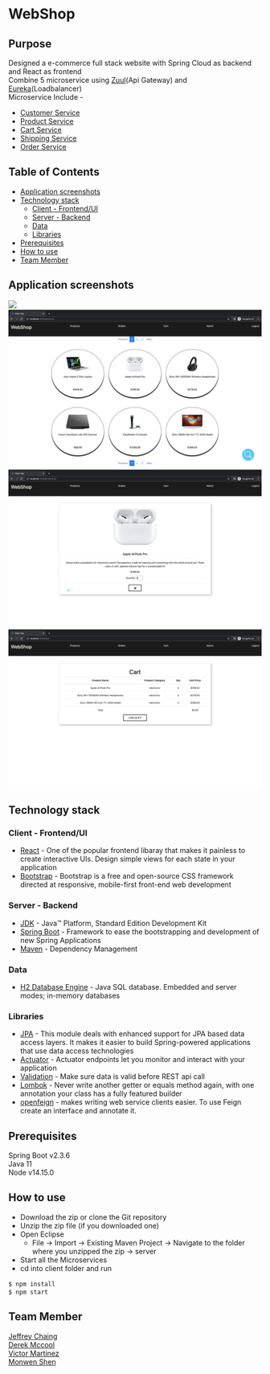 # WebShop
## Purpose
Designed a e-commerce full stack website with Spring Cloud as backend and React as frontend \
Combine 5 microservice using [Zuul](server/apigateway)(Api Gateway) and [Eureka](https://github.com/spring-cloud/spring-cloud-netflix)(Loadbalancer) \
Microservice Include - 
  * [Customer Service](server/customer_service)
  * [Product Service](server/product_service)
  * [Cart Service](server/cart_service)
  * [Shipping Service](server/shipping_service)
  * [Order Service](server/order_service)

## Table of Contents
- [Application screenshots](#application-screenshots)
- [Technology stack](#technology-stack)
  * [Client - Frontend/UI](#client---frontend-ui)
  * [Server - Backend](#server---backend)
  * [Data](#data)
  * [Libraries](#libraries)
- [Prerequisites](#prerequisites)
- [How to use](#how-to-use)
- [Team Member](#team-member)

## Application screenshots
<img src="resources\LandingPage.png"/>
<img src="resources\ProductPage.png"/>
<img src="resources\ProductItemPage.png"/>
<img src="resources\CartPage.png"/>

## Technology stack

### Client - Frontend/UI
* [React](https://reactjs.org/) - One of the popular frontend libaray that makes it painless to create interactive UIs. Design simple views for each state in your application
* [Bootstrap](https://react-bootstrap.github.io/) - Bootstrap is a free and open-source CSS framework directed at responsive, mobile-first front-end web development


### Server - Backend

* 	[JDK](http://www.oracle.com/technetwork/java/javase/downloads/jdk8-downloads-2133151.html) - Java™ Platform, Standard Edition Development Kit
* 	[Spring Boot](https://spring.io/projects/spring-boot) - Framework to ease the bootstrapping and development of new Spring Applications
* 	[Maven](https://maven.apache.org/) - Dependency Management

### Data
* 	[H2 Database Engine](https://www.h2database.com/html/main.html) - Java SQL database. Embedded and server modes; in-memory databases

### Libraries
* [JPA](https://spring.io/projects/spring-data-jpa) - This module deals with enhanced support for JPA based data access layers. It makes it easier to build Spring-powered applications that use data access technologies
* [Actuator](https://docs.spring.io/spring-boot/docs/current/reference/html/production-ready-features.html) - Actuator endpoints let you monitor and interact with your application
* [Validation](https://github.com/spring-projects/spring-boot) - Make sure data is valid before REST api call
* [Lombok](https://projectlombok.org/) - Never write another getter or equals method again, with one annotation your class has a fully featured builder
* [openfeign](https://spring.io/projects/spring-cloud-openfeign) - makes writing web service clients easier. To use Feign create an interface and annotate it.

## Prerequisites
Spring Boot v2.3.6 \
Java 11 \
Node v14.15.0

## How to use
* 	Download the zip or clone the Git repository
* 	Unzip the zip file (if you downloaded one)
* 	Open Eclipse
	* File -> Import -> Existing Maven Project -> Navigate to the folder where you unzipped the zip -> server
* Start all the Microservices
* cd into client folder and run
``` 
$ npm install
$ npm start
```

## Team Member
[Jeffrey Chaing](https://github.com/JCTGY) \
[Derek Mccool](https://github.com/derekmccool) \
[Victor Martinez](https://github.com/xerophytic7) \
[Monwen Shen](https://github.com/monwen)
